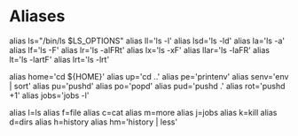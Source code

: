 # Aliases
alias ls="/bin/ls $LS_OPTIONS"
alias ll='ls -l'
alias lsd='ls -ld'
alias la='ls -a'
alias lf='ls -F'
alias lr='ls -alFRt'
alias lx='ls -xF'
alias llar='ls -laFR'
alias lt='ls -lartF'
alias lrt='ls -lrt'

alias home='cd ${HOME}'
alias up='cd ..'
alias pe='printenv'
alias senv='env | sort'
alias pu='pushd'
alias po='popd'
alias pud='pushd .'
alias rot='pushd +1'
alias jobs='jobs -l'

alias l=ls
alias f=file
alias c=cat
alias m=more
alias j=jobs
alias k=kill
alias d=dirs
alias h=history
alias hm='history | less'
